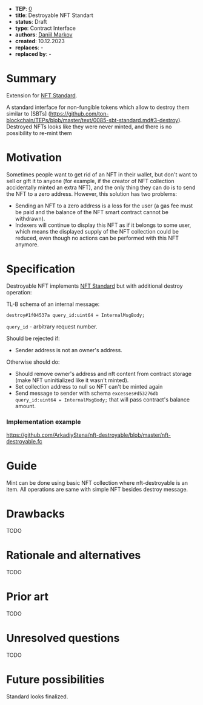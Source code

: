- **TEP**: [0](https://github.com/ton-blockchain/TEPs/pull/0)
- **title**: Destroyable NFT Standart
- **status**: Draft
- **type**: Contract Interface
- **authors**: [Daniil Markov](https://github.com/arkadiystena)
- **created**: 10.12.2023
- **replaces**: -
- **replaced by**: -

# Summary

Extension for [NFT Standard](https://github.com/ton-blockchain/TEPs/blob/master/text/0062-nft-standard.md).

A standard interface for non-fungible tokens which allow to destroy them similar to [SBTs] (https://github.com/ton-blockchain/TEPs/blob/master/text/0085-sbt-standard.md#3-destroy). Destroyed NFTs looks like they were never minted, and there is no possibility to re-mint them

# Motivation

Sometimes people want to get rid of an NFT in their wallet, but don't want to sell or gift it to anyone (for example, if the creator of NFT collection accidentally minted an extra NFT), and the only thing they can do is to send the NFT to a zero address. However, this solution has two problems:
* Sending an NFT to a zero address is a loss for the user (a gas fee must be paid and the balance of the NFT smart contract cannot be withdrawn).
* Indexers will continue to display this NFT as if it belongs to some user, which means the displayed supply of the NFT collection could be reduced, even though no actions can be performed with this NFT anymore.

# Specification

Destroyable NFT implements [NFT Standard](https://github.com/ton-blockchain/TEPs/blob/master/text/0062-nft-standard.md) but with additional destroy operation:

TL-B schema of an internal message:
```
destroy#1f04537a query_id:uint64 = InternalMsgBody;
```
`query_id` -  arbitrary request number.

Should be rejected if:
* Sender address is not an owner's address.

Otherwise should do:
 * Should remove owner's address and nft content from contract storage (make NFT uninitialized like it wasn't minted).
 * Set collection address to null so NFT can't be minted again
 * Send message to sender with schema `excesses#d53276db query_id:uint64 = InternalMsgBody;` that will pass contract's balance amount.

### Implementation example
https://github.com/ArkadiyStena/nft-destroyable/blob/master/nft-destroyable.fc

# Guide
Mint can be done using basic NFT collection where nft-destroyable is an item. All operations are same with simple NFT besides destroy message.

# Drawbacks

TODO

# Rationale and alternatives

TODO

# Prior art

TODO

# Unresolved questions

TODO

# Future possibilities

Standard looks finalized.